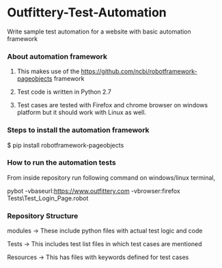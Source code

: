 # Outfittery-Test-Automation
Write sample test automation for a website with basic automation framework

### About automation framework
1) This makes use of the https://github.com/ncbi/robotframework-pageobjects framework

2) Test code is written in Python 2.7

3) Test cases are tested with Firefox and chrome browser on windows platform but it should work with Linux as well.

### Steps to install the automation framework

$ pip install robotframework-pageobjects

### How to run the automation tests

From inside repository run following command on windows/linux terminal,

pybot -vbaseurl:https://www.outfittery.com -vbrowser:firefox Tests\Test_Login_Page.robot

### Repository Structure
  modules
    -> These include python files with actual test logic and code

  Tests
    -> This includes test list files in which test cases are mentioned

  Resources
    -> This has files with keywords defined for test cases
